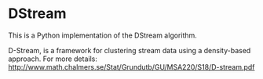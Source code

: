 # DStream

This is a Python implementation of the DStream algorithm.

D-Stream, is a framework for clustering stream data using a density-based approach.
For more details: http://www.math.chalmers.se/Stat/Grundutb/GU/MSA220/S18/D-stream.pdf





